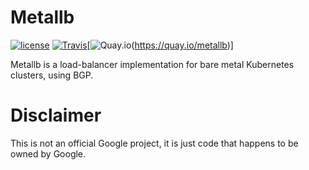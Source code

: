 # Metallb

[![license](https://img.shields.io/github/license/google/metallb.svg?maxAge=2592000)](https://github.com/google/netboot/blob/master/LICENSE) [![Travis](https://img.shields.io/travis/google/metallb.svg?maxAge=2592000)](https://travis-ci.org/google/netboot)[![Quay.io](https://img.shields.io/badge/containers-ready-green.svg)(https://quay.io/metallb)]


Metallb is a load-balancer implementation for bare metal Kubernetes
clusters, using BGP.

# Disclaimer

This is not an official Google project, it is just code that happens
to be owned by Google.
